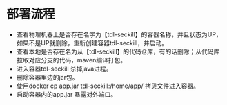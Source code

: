 # 部署流程

- 查看物理机器上是否存在名字为【tdl-seckill】的容器名称，并且状态为UP，如果不是UP就删除，重新创建容器tdl-seckill，并启动。
- 查看本地是否存在名为从【tdl-seckill】的代码仓库，有的话删除；从代码库拉取对应分支的代码，maven编译打包。
- 进入容器tdl-seckill 杀掉java进程。
- 删除容器里边的jar包。
- 使用docker cp app.jar tdl-seckill:/home/app/ 拷贝文件进入容器。
- 启动容器内的app.jar 暴露对外端口。

